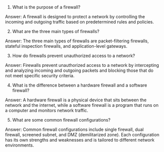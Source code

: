 1. What is the purpose of a firewall?

Answer: A firewall is designed to protect a network by controlling the incoming and outgoing traffic based on predetermined rules and policies.

2. What are the three main types of firewalls?

Answer: The three main types of firewalls are packet-filtering firewalls, stateful inspection firewalls, and application-level gateways.

3. How do firewalls prevent unauthorized access to a network?

Answer: Firewalls prevent unauthorized access to a network by intercepting and analyzing incoming and outgoing packets and blocking those that do not meet specific security criteria.

4. What is the difference between a hardware firewall and a software firewall?

Answer: A hardware firewall is a physical device that sits between the network and the internet, while a software firewall is a program that runs on a computer and monitors network traffic.

5. What are some common firewall configurations?

Answer: Common firewall configurations include single firewall, dual firewall, screened subnet, and DMZ (demilitarized zone). Each configuration has its own strengths and weaknesses and is tailored to different network environments.
